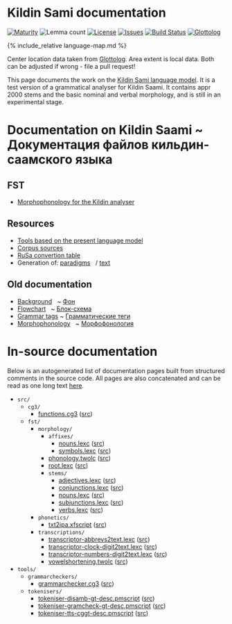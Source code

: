 # Kildin Sami documentation

<div class="twocolumn map" markdown="1">

[![Maturity](https://img.shields.io/endpoint?url=https%3A%2F%2Fraw.githubusercontent.com%2Fgiellalt%2Flang-sjd%2Fgh-pages%2Fmaturity.json)](https://giellalt.github.io/MaturityClassification.html)
![Lemma count](https://img.shields.io/endpoint?url=https%3A%2F%2Fraw.githubusercontent.com%2Fgiellalt%2Flang-sjd%2Fgh-pages%2Flemmacount.json)
[![License](https://img.shields.io/github/license/giellalt/lang-sjd)](https://github.com/giellalt/lang-sjd/blob/main/LICENSE)
[![Issues](https://img.shields.io/github/issues/giellalt/lang-sjd)](https://github.com/giellalt/lang-sjd/issues)
[![Build Status](https://builds.giellalt.org/api/badge/lang-sjd?label=CI)](https://builds.giellalt.org/pipelines/lang-sjd/builds/latest)
[![Glottolog](https://img.shields.io/badge/Glottolog-green)](https://glottolog.org/resource/languoid/id/kild1236)

{% include_relative language-map.md %}

Center location data taken from [Glottolog](https://glottolog.org/). Area extent is local data. Both can be adjusted if wrong - file a pull request!

</div>

This page documents the work on the [Kildin Sami language model](https://github.com/giellalt/lang-sjd).
It is a test version of a grammatical analyser for Kildin Saami.
It contains appr 2000 stems and the basic nominal and verbal morphology,
and is still in an experimental stage.


# Documentation on Kildin Saami ~ Документация файлов кильдин-саамского языка

## FST

* [Morphophonology for the Kildin analyser](docu-twol.eng.md)

## Resources

* [Tools based on the present language model](https://giellatekno.uit.no/cgi/index.sjd.eng.html)
* [Corpus sources](docu-corpus-sources.txt)
* [RuSa convertion table](RuSaDicConvertingTableB_meeting_20.04.2009.txt)
* Generation of: [paradigms](http://giellatekno.uit.no/cgi/p-sjd.rus.html)
  / [text](http://giellatekno.uit.no/cgi/d-sjd.rus.html)

## Old documentation

* [Background](docu-background.eng.md)    ~ [Фон](docu-background.rus.md)
* [Flowchart](docu-flowchart.eng.md)      ~ [Блок-схема](docu-flowchart.rus.md)
* [Grammar tags](docu-grammartags.eng.md) ~ [Грамматические теги](docu-grammartags.rus.md)
* [Morphophonology](docu-twol.eng.md)     ~ [Морфофонология](docu-twol.rus.md)


# In-source documentation

Below is an autogenerated list of documentation pages built from structured comments in the source code. All pages are also concatenated and can be read as one long text [here](sjd.md).

* `src/`
    * `cg3/`
        * [functions.cg3](src-cg3-functions.cg3.html) ([src](https://github.com/giellalt/lang-sjd/blob/main/src/cg3/functions.cg3))
    * `fst/`
        * `morphology/`
            * `affixes/`
                * [nouns.lexc](src-fst-morphology-affixes-nouns.lexc.html) ([src](https://github.com/giellalt/lang-sjd/blob/main/src/fst/morphology/affixes/nouns.lexc))
                * [symbols.lexc](src-fst-morphology-affixes-symbols.lexc.html) ([src](https://github.com/giellalt/lang-sjd/blob/main/src/fst/morphology/affixes/symbols.lexc))
            * [phonology.twolc](src-fst-morphology-phonology.twolc.html) ([src](https://github.com/giellalt/lang-sjd/blob/main/src/fst/morphology/phonology.twolc))
            * [root.lexc](src-fst-morphology-root.lexc.html) ([src](https://github.com/giellalt/lang-sjd/blob/main/src/fst/morphology/root.lexc))
            * `stems/`
                * [adjectives.lexc](src-fst-morphology-stems-adjectives.lexc.html) ([src](https://github.com/giellalt/lang-sjd/blob/main/src/fst/morphology/stems/adjectives.lexc))
                * [conjunctions.lexc](src-fst-morphology-stems-conjunctions.lexc.html) ([src](https://github.com/giellalt/lang-sjd/blob/main/src/fst/morphology/stems/conjunctions.lexc))
                * [nouns.lexc](src-fst-morphology-stems-nouns.lexc.html) ([src](https://github.com/giellalt/lang-sjd/blob/main/src/fst/morphology/stems/nouns.lexc))
                * [subjunctions.lexc](src-fst-morphology-stems-subjunctions.lexc.html) ([src](https://github.com/giellalt/lang-sjd/blob/main/src/fst/morphology/stems/subjunctions.lexc))
                * [verbs.lexc](src-fst-morphology-stems-verbs.lexc.html) ([src](https://github.com/giellalt/lang-sjd/blob/main/src/fst/morphology/stems/verbs.lexc))
        * `phonetics/`
            * [txt2ipa.xfscript](src-fst-phonetics-txt2ipa.xfscript.html) ([src](https://github.com/giellalt/lang-sjd/blob/main/src/fst/phonetics/txt2ipa.xfscript))
        * `transcriptions/`
            * [transcriptor-abbrevs2text.lexc](src-fst-transcriptions-transcriptor-abbrevs2text.lexc.html) ([src](https://github.com/giellalt/lang-sjd/blob/main/src/fst/transcriptions/transcriptor-abbrevs2text.lexc))
            * [transcriptor-clock-digit2text.lexc](src-fst-transcriptions-transcriptor-clock-digit2text.lexc.html) ([src](https://github.com/giellalt/lang-sjd/blob/main/src/fst/transcriptions/transcriptor-clock-digit2text.lexc))
            * [transcriptor-numbers-digit2text.lexc](src-fst-transcriptions-transcriptor-numbers-digit2text.lexc.html) ([src](https://github.com/giellalt/lang-sjd/blob/main/src/fst/transcriptions/transcriptor-numbers-digit2text.lexc))
            * [vowelshortening.twolc](src-fst-transcriptions-vowelshortening.twolc.html) ([src](https://github.com/giellalt/lang-sjd/blob/main/src/fst/transcriptions/vowelshortening.twolc))
* `tools/`
    * `grammarcheckers/`
        * [grammarchecker.cg3](tools-grammarcheckers-grammarchecker.cg3.html) ([src](https://github.com/giellalt/lang-sjd/blob/main/tools/grammarcheckers/grammarchecker.cg3))
    * `tokenisers/`
        * [tokeniser-disamb-gt-desc.pmscript](tools-tokenisers-tokeniser-disamb-gt-desc.pmscript.html) ([src](https://github.com/giellalt/lang-sjd/blob/main/tools/tokenisers/tokeniser-disamb-gt-desc.pmscript))
        * [tokeniser-gramcheck-gt-desc.pmscript](tools-tokenisers-tokeniser-gramcheck-gt-desc.pmscript.html) ([src](https://github.com/giellalt/lang-sjd/blob/main/tools/tokenisers/tokeniser-gramcheck-gt-desc.pmscript))
        * [tokeniser-tts-cggt-desc.pmscript](tools-tokenisers-tokeniser-tts-cggt-desc.pmscript.html) ([src](https://github.com/giellalt/lang-sjd/blob/main/tools/tokenisers/tokeniser-tts-cggt-desc.pmscript))
